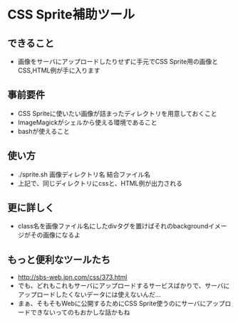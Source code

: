 # CSS Sprite補助ツール

## できること

* 画像をサーバにアップロードしたりせずに手元でCSS Sprite用の画像とCSS,HTML例が手に入ります

## 事前要件

* CSS Spriteに使いたい画像が詰まったディレクトリを用意しておくこと
* ImageMagickがシェルから使える環境であること
* bashが使えること

## 使い方

* ./sprite.sh 画像ディレクトリ名 結合ファイル名
* 上記で、同じディレクトリにcssと、HTML例が出力される

## 更に詳しく

* class名を画像ファイル名にしたdivタグを置けばそれのbackgroundイメージがその画像になるよ

## もっと便利なツールたち

* http://sbs-web.jpn.com/css/373.html
* でも、どれもこれもサーバにアップロードするサービスばかりで、サーバにアップロードしたくないデータには使えないんだ…
* まぁ、そもそもWebに公開するためにCSS Sprite使うのにサーバにアップロードできないってのもおかしな話かもね
